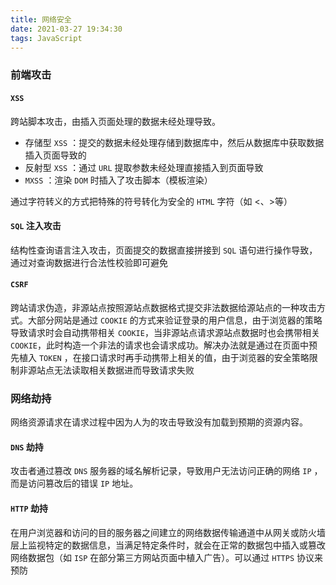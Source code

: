 ```yaml
---
title: 网络安全
date: 2021-03-27 19:34:30
tags: JavaScript
---
```


### 前端攻击

#### `XSS`

跨站脚本攻击，由插入页面处理的数据未经处理导致。

- 存储型 `XSS` ：提交的数据未经处理存储到数据库中，然后从数据库中获取数据插入页面导致的
- 反射型 `XSS` ：通过 `URL` 提取参数未经处理直接插入到页面导致
- `MXSS` ：渲染 `DOM` 时插入了攻击脚本（模板渲染）

通过字符转义的方式把特殊的符号转化为安全的 `HTML` 字符（如 <、>等）

#### `SQL` 注入攻击

结构性查询语言注入攻击，页面提交的数据直接拼接到 `SQL` 语句进行操作导致，通过对查询数据进行合法性校验即可避免

#### `CSRF`

跨站请求伪造，非源站点按照源站点数据格式提交非法数据给源站点的一种攻击方式。大部分网站是通过 `COOKIE` 的方式来验证登录的用户信息，由于浏览器的策略导致请求时会自动携带相关 `COOKIE`，当非源站点请求源站点数据时也会携带相关 `COOKIE`，此时构造一个非法的请求也会请求成功。解决办法就是通过在页面中预先植入 `TOKEN` ，在接口请求时再手动携带上相关的值，由于浏览器的安全策略限制非源站点无法读取相关数据进而导致请求失败

### 网络劫持

网络资源请求在请求过程中因为人为的攻击导致没有加载到预期的资源内容。

#### `DNS` 劫持

攻击者通过篡改 `DNS` 服务器的域名解析记录，导致用户无法访问正确的网络 `IP` ，而是访问篡改后的错误 `IP` 地址。

#### `HTTP` 劫持

在用户浏览器和访问的目的服务器之间建立的网络数据传输通道中从网关或防火墙层上监视特定的数据信息，当满足特定条件时，就会在正常的数据包中插入或篡改网络数据包（如 `ISP` 在部分第三方网站页面中植入广告）。可以通过 `HTTPS` 协议来预防

